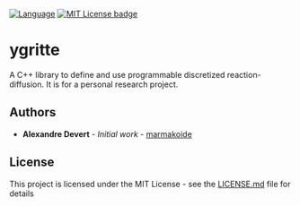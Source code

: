 [![Language](https://img.shields.io/badge/C%2B%2B-14-blue.svg)](https://en.wikipedia.org/wiki/C%2B%2B#Standardization) [![MIT License badge](https://img.shields.io/badge/license-MIT-green.svg)](https://github.com/marmakoide/saucats/blob/master/LICENSE)

# ygritte
A C++ library to define and use programmable discretized reaction-diffusion.
It is for a personal research project.

## Authors

* **Alexandre Devert** - *Initial work* - [marmakoide](https://github.com/marmakoide)

## License

This project is licensed under the MIT License - see the [LICENSE.md](LICENSE.md) file for details

